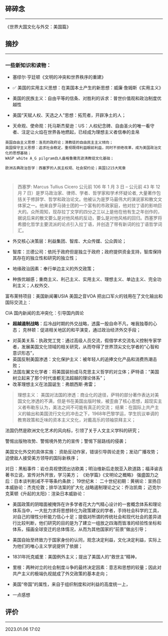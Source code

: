 ## 碎碎念
---

《世界大国文化与外交：美国篇》


## 摘抄
----

### 一些新知识和读物：
- 塞缪尔·亨廷顿《文明的冲突和世界秩序的重建》
- ✅ 美国的实用主义思想：在美国本土产生的新思想：威廉·詹姆斯《实用主义》

- 美国的民族主义：自由平等的信条、对胜利的诉求：普世价值观和政治制度优越性

- 美国“天赋人权、天选之人”思想：拓荒者，开辟净土的人；

- 天命观、使命观：托马斯杰斐逊：US：人权纪念碑、自由圣火的唯一看守者、注定让火焰在世界各地燃起，已经成为理想主义者信奉的圭帛

```
英国自由主义思想：洛克的政府论；清教徒的自由民主主义倾向；
英国保守主义思想：追求社会稳定，重视既得利益眼前利益，同时不拒绝改革，成为美国政治文化的思想基础；
WASP white A_G pilgram白人盎格鲁撒克逊清教徒文化基础；

欧洲古典政治哲学：西塞罗的人民主权观、社会契约论；英国1215大宪章



```
> 西塞罗: Marcus Tullius Cicero 公元前 106 年 1 月 3 日 – 公元前 43 年 12 月 7 日）是罗马政治家、律师、学者、哲学家和学术怀疑论者, 大量著作包括关于修辞学、哲学和政治论文。他被认为是罗马最伟大的演说家和散文文体家之一。他来自罗马骑士团的一个富有的市政家庭，他对拉丁语的影响巨大的。众所周知，现存拉丁文学的四分之三以上是他在他有生之年创作的，据说后来的散文要么是对他风格的反动，要么是对他风格的回归。西塞罗将希腊化哲学主要流派的论点引入拉丁语，并创造了带有新词的拉丁语哲学词汇。

- 外交核心决策层：利益集团、智库、大众传媒、公众舆论；
- 智库：兰德公司：依托于政府但是独立于政府；政府提供资金支持，智库保持其存在的独立性和研究的独立性；

- 地缘政治因素：奉行单边主义的外交政策；
- 种族优越感；重商主义、利己主义、实用主义、理想主义、单边主义、完全功利主义；人权外交、

富布莱特项目：美国新闻署USIA 美国之音VOA 把出口军火的钱用在了文化输出和国际交流上：

CIA 国内新闻的去冲突化：引导国内舆论

* **超越遏制战略**：后冷战时期的外交战略，透露一股自命不凡，唯我独尊的心态；
克林顿：促进相关地区的和平演变，通过政治经济外交手段；

- 对英美关系：执政党工党：通过高级人员交流，假借学术交流名义控制专家学者，发展美国文化领域的相关研究，从而夺得了世界顶尖文化学者的“心智和意识形态”，
- 英国反制美国渗透：文化保护主义：被年轻人的追捧文化产品和消费热潮击败；
- 法国左翼文化学者：将美国装扮成马克思主义哲学的对立体；萨特语：“美国树立起来了那个时代谁都无法超越的理论体系”；
- 改革理想主义在法国诞生：弗朗西斯·弗雷；
> 理想主义：
美国对法国的渗透：商业化的途径，萨特的部分著作表达对美国文化渗透的不满，但是书在美国出版时候，被歪曲了核心思想，超现实主义者布勒东认为，美法之间不可能有真正的交流；
结果：在国际上共产主义的输出和美国流行文化的冲击之下，1968年巴黎学运，学生抗议单调的教育政策和乏味的资本主义文化，对戴高乐的领袖崇拜主义；

法国仍然是欧洲文化艺术的风向标，引领了关于人文主义学科的研究；

警惕出版物攻势、警惕境外势力的宣传；警惕下层路线的侵袭；

美国文化外交的具体实施：
资助反动作家，错误引导舆论走势；发动广播攻势；迫使敌人接受美方领导的国际新秩序；

对日：黑船事件：岩仓具视使团出访欧美；明治维新后走脱亚入欧道路；福泽谕吉著书立说，宣传对外开放，学习美方；
《劝学篇》《文明论之概略》
强盛国力之后：日本谈判削减不平等条约条款；
19世纪末：
二十世纪初期：黄祸论：宣扬日本威胁论：杰克伦敦；排华法案的扩大化
战略遏制理论之父：乔治凯南；
迈克尔·克莱顿《升起的太阳》：渲染日本威胁论：

- 美国政策的阴暗面被掩饰在许多学者花大力气精心设计的一套概念体系和理论体系当中，一大批力求将思想转化为政策建议的学者，手持社会科学的工具，对自己的理性分析能力信心十足；提倡对所谓的传统社会和现代社会的差异进行比较判断，他们研究的目的是为了建立一组放之四海而皆准的经验性坐标和体系，描画全球变迁的总体情况，从而为其他国家的“前景”做出引导；

- 美国自始至终致力于国家身份的认同，观念决定利益，文化决定利益，实际上为他们的唯心主义学说提供了依据；
- 1831年托克威里：美国例外主义；提出了美国人的“救世主”精神，

- 里根：两种对立的社会制度斗争的最终决定因素：意志和思想的较量；因此对共产主义的极端仇视就成了外交政策的基本走向；

- 美国“帝国”的属性，来自于组织制度和对利益的高度统一上，

* 一点感想



## 评价
----

2023.01.06 17:02
